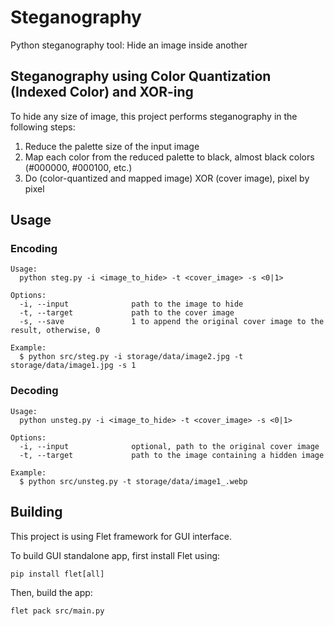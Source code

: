 # Steganography
Python steganography tool: Hide an image inside another

## Steganography using Color Quantization (Indexed Color) and XOR-ing

To hide any size of image, this project performs steganography in the following steps:
1. Reduce the palette size of the input image
2. Map each color from the reduced palette to black, almost black colors (#000000, #000100, etc.)
3. Do (color-quantized and mapped image) XOR (cover image), pixel by pixel

## Usage

### Encoding
```
Usage:
  python steg.py -i <image_to_hide> -t <cover_image> -s <0|1>

Options:
  -i, --input              path to the image to hide
  -t, --target             path to the cover image
  -s, --save               1 to append the original cover image to the result, otherwise, 0

Example:
  $ python src/steg.py -i storage/data/image2.jpg -t storage/data/image1.jpg -s 1
```

### Decoding
```
Usage:
  python unsteg.py -i <image_to_hide> -t <cover_image> -s <0|1>

Options:
  -i, --input              optional, path to the original cover image
  -t, --target             path to the image containing a hidden image

Example:
  $ python src/unsteg.py -t storage/data/image1_.webp
```

## Building
This project is using Flet framework for GUI interface.

To build GUI standalone app, first install Flet using:
```
pip install flet[all]
```

Then, build the app:
```
flet pack src/main.py
```

